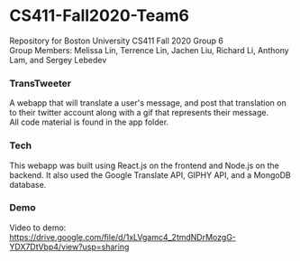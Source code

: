# CS411-Fall2020-Team6
Repository for Boston University CS411 Fall 2020 Group 6
</br>
Group Members: Melissa Lin, Terrence Lin, Jachen Liu, Richard Li, Anthony Lam, and Sergey Lebedev

### TransTweeter
A webapp that will translate a user's message, and post that translation on to their twitter account along with a gif that represents their message. 
<br /> All code material is found in the app folder.

### Tech
This webapp was built using React.js on the frontend and Node.js on the backend. It also used the Google Translate API, GIPHY API, and a MongoDB database.

### Demo
Video to demo: https://drive.google.com/file/d/1xLVgamc4_2tmdNDrMozgG-YDX7DtVbp4/view?usp=sharing

